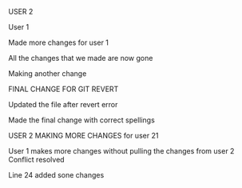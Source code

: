 USER 2



User 1

Made more changes for user 1

All the changes that we made are now gone

Making another change 

FINAL CHANGE FOR GIT REVERT 

Updated the file after revert error 

Made the final change with correct spellings 

USER 2 MAKING MORE CHANGES for user 21 

User 1 makes more changes without pulling the changes from user 2 
Conflict resolved 


Line 24 added sone changes 

